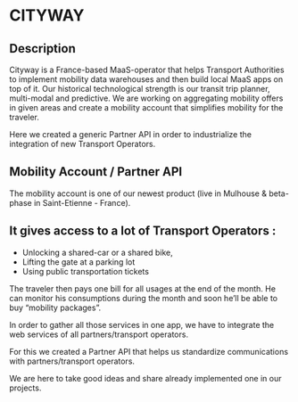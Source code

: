 # CITYWAY
## Description
Cityway is a France-based MaaS-operator that helps Transport Authorities to implement mobility data warehouses and then build local MaaS apps on top of it. Our historical technological strength is our transit trip planner, multi-modal and predictive. We are working on aggregating mobility offers in given areas and create a mobility account that simplifies mobility for the traveler.
<p> Here we created a generic Partner API in order to industrialize the integration of new Transport Operators.

## Mobility Account / Partner API
The mobility account is one of our newest product (live in Mulhouse & beta-phase in Saint-Etienne - France).

## It gives access to a lot of Transport Operators :
* Unlocking a shared-car or a shared bike,
* Lifting the gate at a parking lot
* Using public transportation tickets

<p> The traveler then pays one bill for all usages at the end of the month. He can monitor his consumptions during the month and soon he’ll be able to buy “mobility packages”.
<p> In order to gather all those services in one app, we have to integrate the web services of all partners/transport operators.

<p>For this we created a Partner API that helps us standardize communications with partners/transport operators.

<p>We are here to take good ideas and share already implemented one in our projects.